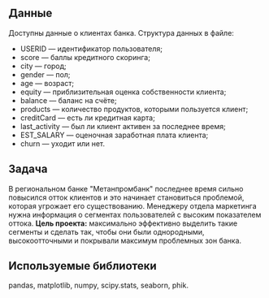## Данные
Доступны данные о клиентах банка.
Структура данных в файле:
* USERID — идентификатор пользователя;
* score — баллы кредитного скоринга;
* city — город;
* gender — пол;
* age — возраст;
* equity — приблизительная оценка собственности клиента; 
* balance — баланс на счёте;
* products — количество продуктов, которыми пользуется клиент;
* creditCard — есть ли кредитная карта;
* last_activity — был ли клиент активен за последнее время;
* EST_SALARY — оценочная заработная плата клиента;
* churn — уходит или нет.
## Задача
В региональном банке "Метанпромбанк" последнее время сильно повысился отток клиентов и это начинает становиться проблемой, которая угрожает его существованию. Менеджеру отдела маркетинга нужна информация о сегментах пользователей с высоким показателем оттока.
**Цель проекта:** максимально эффективно выделить такие сегменты и сделать так, чтобы они были однородными, высокоотточными и покрывали максимум проблемных зон банка.
## Используемые библиотеки
pandas, matplotlib, numpy, scipy.stats, seaborn, phik.
